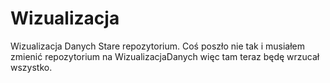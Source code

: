 # Wizualizacja
Wizualizacja Danych
Stare repozytorium. Coś poszło nie tak i musiałem zmienić repozytorium na WizualizacjaDanych więc tam teraz będę wrzucał wszystko.
